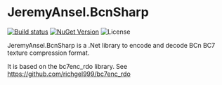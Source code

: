 # JeremyAnsel.BcnSharp

[![Build status](https://ci.appveyor.com/api/projects/status/ycubxjdfryf40rwl/branch/main?svg=true)](https://ci.appveyor.com/project/JeremyAnsel/jeremyansel-bcnsharp/branch/main)
[![NuGet Version](https://buildstats.info/nuget/JeremyAnsel.BcnSharp)](https://www.nuget.org/packages/JeremyAnsel.BcnSharp)
![License](https://img.shields.io/github/license/JeremyAnsel/JeremyAnsel.BcnSharp)

JeremyAnsel.BcnSharp is a .Net library to encode and decode BCn BC7 texture compression format.

It is based on the bc7enc_rdo library.
See https://github.com/richgel999/bc7enc_rdo
